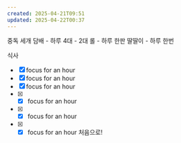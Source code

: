```yaml
---
created: 2025-04-21T09:51
updated: 2025-04-22T00:37
---
```


중독 세개
담배 - 하루 4대 - 2대
롤 - 하루 한판
딸딸이 - 하루 한번

식사


- [x] focus for an hour
- [x] focus for an hour
- [x]  focus for an hour
- [x] - [x] focus for an hour
- [x] - [x] focus for an hour
- [x] - [x] focus for an hour
처음으로!